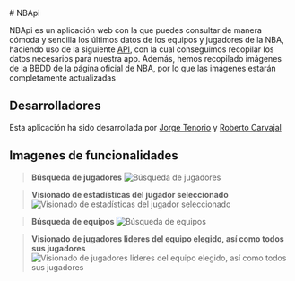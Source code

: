 ​# NBApi

NBApi es un aplicación web con la que puedes consultar de manera cómoda y sencilla los últimos datos de los equipos y jugadores de la NBA, haciendo uso de la siguiente [API](https://github.com/kshvmdn/nba.js/blob/master/docs/api/DATA.md), con la cual conseguimos recopilar los datos necesarios para nuestra app.
Además, hemos recopilado imágenes de la BBDD de la página oficial de NBA, por lo que las imágenes estarán completamente actualizadas
## Desarrolladores
Esta aplicación ha sido desarrollada por [Jorge Tenorio](https://github.com/JorgeTenorio96) y [Roberto Carvajal](https://github.com/TrayZNix)
## Imagenes de funcionalidades

> **Búsqueda de jugadores**
![Búsqueda de jugadores](https://imagizer.imageshack.com/img922/6803/K21Wfb.png)

> **Visionado de estadísticas del jugador seleccionado**
![Visionado de estadísticas del jugador seleccionado](https://imagizer.imageshack.com/img923/8215/W8uZIL.png)

> **Búsqueda de equipos**
![Búsqueda de equipos](https://imagizer.imageshack.com/img924/9971/fn1Bbl.png)

> **Visionado de jugadores lideres del equipo elegido, así como todos sus jugadores**![Visionado de jugadores lideres del equipo elegido, así como todos sus jugadores](https://imagizer.imageshack.com/img923/7365/8JIRXQ.png)
